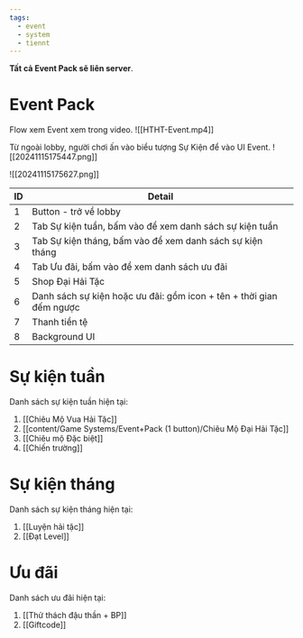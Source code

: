```yaml
---
tags:
  - event
  - system
  - tiennt
---
```

**Tất cả Event Pack sẽ liên server**.
# Event Pack
Flow xem Event xem trong video.
![[HTHT-Event.mp4]]

Từ ngoài lobby, người chơi ấn vào biểu tượng Sự Kiện để vào UI Event.
![[20241115175447.png]]

![[20241115175627.png]]

| ID  | Detail                                                              |
| --- | ------------------------------------------------------------------- |
| 1   | Button - trở về lobby                                               |
| 2   | Tab Sự kiện tuần, bấm vào để xem danh sách sự kiện tuần             |
| 3   | Tab Sự kiện tháng, bấm vào để xem danh sách sự kiện tháng           |
| 4   | Tab Ưu đãi, bấm vào để xem danh sách ưu đãi                         |
| 5   | Shop Đại Hải Tặc                                                    |
| 6   | Danh sách sự kiện hoặc ưu đãi: gồm icon + tên + thời gian đếm ngược |
| 7   | Thanh tiền tệ                                                       |
| 8   | Background UI                                                       |
# Sự kiện tuần
Danh sách sự kiện tuần hiện tại:
1. [[Chiêu Mộ Vua Hải Tặc]]
2. [[content/Game Systems/Event+Pack (1 button)/Chiêu Mộ Đại Hải Tặc]]
3. [[Chiêu mộ Đặc biệt]]
4. [[Chiến trường]]

# Sự kiện tháng
Danh sách sự kiện tháng hiện tại:
1. [[Luyện hải tặc]]
2. [[Đạt Level]]

# Ưu đãi
Danh sách ưu đãi hiện tại:
1. [[Thử thách đậu thần + BP]]
2. [[Giftcode]]
